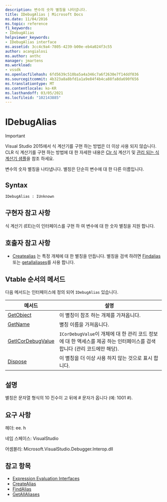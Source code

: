 ```yaml
---
description: 변수의 숫자 별칭을 나타냅니다.
title: IDebugAlias | Microsoft Docs
ms.date: 11/04/2016
ms.topic: reference
f1_keywords:
- IDebugAlias
helpviewer_keywords:
- IDebugAlias interface
ms.assetid: 3cc4c9a4-7805-4239-b00e-eb4a024f3c55
author: acangialosi
ms.author: anthc
manager: jmartens
ms.workload:
- vssdk
ms.openlocfilehash: 6fd5639c510ba5a4a346c7a6f2630e7f14ddf036
ms.sourcegitcommit: 4b323a8a8bfd1a1a9e84f4b4ca88fa8da690f656
ms.translationtype: MT
ms.contentlocale: ko-KR
ms.lasthandoff: 03/05/2021
ms.locfileid: "102143885"
---
```

# <a name="idebugalias"></a>IDebugAlias
> [!IMPORTANT]
> Visual Studio 2015에서 식 계산기를 구현 하는 방법은 더 이상 사용 되지 않습니다. CLR 식 계산기를 구현 하는 방법에 대 한 자세한 내용은 [Clr 식](https://github.com/Microsoft/ConcordExtensibilitySamples/wiki/CLR-Expression-Evaluators) 계산기 및 [관리 되는 식 계산기 샘플](https://github.com/Microsoft/ConcordExtensibilitySamples/wiki/Managed-Expression-Evaluator-Sample)을 참조 하세요.

 변수의 숫자 별칭을 나타냅니다. 별칭은 단순히 변수에 대 한 다른 이름입니다.

## <a name="syntax"></a>Syntax

```
IDebugAlias : IUnknown
```

## <a name="notes-for-implementers"></a>구현자 참고 사항
 식 계산기 (EE)는이 인터페이스를 구현 하 여 변수에 대 한 숫자 별칭을 지원 합니다.

## <a name="notes-for-callers"></a>호출자 참고 사항
- [Createalias](../../../extensibility/debugger/reference/idebugobject2-createalias.md) 는 특정 개체에 대 한 별칭을 만듭니다. 별칭을 검색 하려면 [Findalias](../../../extensibility/debugger/reference/idebugbinder3-findalias.md) 또는 [getallaliases](../../../extensibility/debugger/reference/idebugbinder3-getallaliases.md)를 사용 합니다.

## <a name="methods-in-vtable-order"></a>Vtable 순서의 메서드
 다음 메서드는 인터페이스에 정의 되어 `IDebugAlias` 있습니다.

|메서드|설명|
|------------|-----------------|
|[GetObject](../../../extensibility/debugger/reference/idebugalias-getobject.md)|이 별칭이 참조 하는 개체를 가져옵니다.|
|[GetName](../../../extensibility/debugger/reference/idebugalias-getname.md)|별칭 이름을 가져옵니다.|
|[GetICorDebugValue](../../../extensibility/debugger/reference/idebugalias-geticordebugvalue.md)|`ICorDebugValue`이 개체에 대 한 관리 코드 정보에 대 한 액세스를 제공 하는 인터페이스를 검색 합니다 (관리 코드에만 해당).|
|[Dispose](../../../extensibility/debugger/reference/idebugalias-dispose.md)|이 별칭을 더 이상 사용 하지 않는 것으로 표시 합니다.|

## <a name="remarks"></a>설명
 별칭은 문자열 형식의 10 진수이 고 뒤에 # 문자가 옵니다 (예: 1001 #).

## <a name="requirements"></a>요구 사항
 헤더: ee. h

 네임 스페이스: VisualStudio

 어셈블리: Microsoft.VisualStudio.Debugger.Interop.dll

## <a name="see-also"></a>참고 항목
- [Expression Evaluation Interfaces](../../../extensibility/debugger/reference/expression-evaluation-interfaces.md)
- [CreateAlias](../../../extensibility/debugger/reference/idebugobject2-createalias.md)
- [FindAlias](../../../extensibility/debugger/reference/idebugbinder3-findalias.md)
- [GetAllAliases](../../../extensibility/debugger/reference/idebugbinder3-getallaliases.md)
